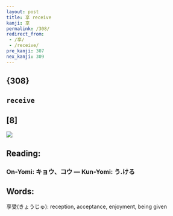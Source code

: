 ```yaml
---
layout: post
title: 享 receive
kanji: 享
permalink: /308/
redirect_from:
 - /享/
 - /receive/
pre_kanji: 307
nex_kanji: 309
---
```


## {308}

## `receive`

## [8]

<div class="stroke"><img src="E4BAAB.png" /></div>

## Reading:

### On-Yomi: キョウ、コウ &mdash; Kun-Yomi: う.ける

## Words:

享受(きょうじゅ): reception, acceptance, enjoyment, being given
